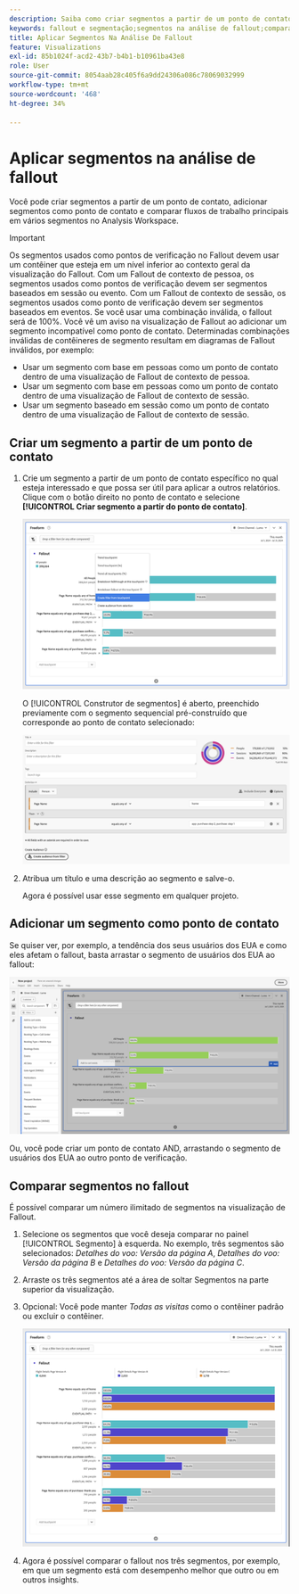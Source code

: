 ```yaml
---
description: Saiba como criar segmentos a partir de um ponto de contato, adicionar segmentos como ponto de contato e comparar fluxos de trabalho principais em vários segmentos em uma análise de fallout no Analysis Workspace.
keywords: fallout e segmentação;segmentos na análise de fallout;comparar segmentos no fallout
title: Aplicar Segmentos Na Análise De Fallout
feature: Visualizations
exl-id: 85b1024f-acd2-43b7-b4b1-b10961ba43e8
role: User
source-git-commit: 8054aab28c405f6a9dd24306a086c78069032999
workflow-type: tm+mt
source-wordcount: '468'
ht-degree: 34%

---
```


# Aplicar segmentos na análise de fallout

Você pode criar segmentos a partir de um ponto de contato, adicionar segmentos como ponto de contato e comparar fluxos de trabalho principais em vários segmentos no Analysis Workspace.

>[!IMPORTANT]
>
>Os segmentos usados como pontos de verificação no Fallout devem usar um contêiner que esteja em um nível inferior ao contexto geral da visualização do Fallout. Com um Fallout de contexto de pessoa, os segmentos usados como pontos de verificação devem ser segmentos baseados em sessão ou evento. Com um Fallout de contexto de sessão, os segmentos usados como ponto de verificação devem ser segmentos baseados em eventos. Se você usar uma combinação inválida, o fallout será de 100%. Você vê um aviso na visualização de Fallout ao adicionar um segmento incompatível como ponto de contato. Determinadas combinações inválidas de contêineres de segmento resultam em diagramas de Fallout inválidos, por exemplo:
>
>* Usar um segmento com base em pessoas como um ponto de contato dentro de uma visualização de Fallout de contexto de pessoa.
>* Usar um segmento com base em pessoas como um ponto de contato dentro de uma visualização de Fallout de contexto de sessão.
>* Usar um segmento baseado em sessão como um ponto de contato dentro de uma visualização de Fallout de contexto de sessão.
<!-- Should we add B2B context here?
* [!BADGE B2B Edition]{type=Informative url="https://experienceleague.adobe.com/pt-br/docs/analytics-platform/using/cja-overview/cja-b2b/cja-b2b-edition" newtab=true tooltip="Customer Journey Analytics B2B Edition"} Usimg a B2B container based segment as a touchpoint inside a non-container based context Fallout visualization.
* -->

## Criar um segmento a partir de um ponto de contato

1. Crie um segmento a partir de um ponto de contato específico no qual esteja interessado e que possa ser útil para aplicar a outros relatórios. Clique com o botão direito no ponto de contato e selecione **[!UICONTROL Criar segmento a partir do ponto de contato]**.

   ![O menu suspenso Ponto de Contato com a opção Criar segmento a partir do ponto de contato realçada.](assets/fallout-createfilter.png)

   O [!UICONTROL Construtor de segmentos] é aberto, preenchido previamente com o segmento sequencial pré-construído que corresponde ao ponto de contato selecionado:

   ![O Construtor de segmentos exibe o segmento sequencial pré-preenchido e pré-construído.](assets/fallout-definefilter.png)

1. Atribua um título e uma descrição ao segmento e salve-o.

   Agora é possível usar esse segmento em qualquer projeto.

## Adicionar um segmento como ponto de contato

Se quiser ver, por exemplo, a tendência dos seus usuários dos EUA e como eles afetam o fallout, basta arrastar o segmento de usuários dos EUA ao fallout:

![O segmento Usuários dos EUA foi selecionado e destacado para arrastar até o fallout.](assets/fallout-addfilter.png)

Ou, você pode criar um ponto de contato AND, arrastando o segmento de usuários dos EUA ao outro ponto de verificação.

## Comparar segmentos no fallout

É possível comparar um número ilimitado de segmentos na visualização de Fallout.

1. Selecione os segmentos que você deseja comparar no painel [!UICONTROL Segmento] à esquerda. No exemplo, três segmentos são selecionados: *Detalhes do voo: Versão da página A*, *Detalhes do voo: Versão da página B* e *Detalhes do voo: Versão da página C*.
1. Arraste os três segmentos até a área de soltar Segmentos na parte superior da visualização.


1. Opcional: Você pode manter *Todas as visitas* como o contêiner padrão ou excluir o contêiner.

   ![O Fallout mostra Todas as Visitas juntamente com os dois segmentos arrastados na etapa anterior.](assets/fallout-multiplefilters.png)

1. Agora é possível comparar o fallout nos três segmentos, por exemplo, em que um segmento está com desempenho melhor que outro ou em outros insights.
